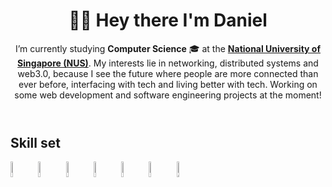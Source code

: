 <header>
  <h1>👋🏻 Hey there I'm Daniel</h1>
  <p>
    I’m currently studying <strong>Computer Science</strong> 🎓 at the <a href="https://nus.edu.sg/"><strong>National University of Singapore (NUS)</strong></a>. My interests lie in networking, distributed systems and web3.0, because I see the future where people are more connected than ever before, interfacing with tech and living better with tech. Working on some web development and software engineering projects at the moment!
  </p>
</header>

<section>
  <h2>Skill set</h2>
  <img src="https://cdn.jsdelivr.net/gh/devicons/devicon/icons/java/java-original-wordmark.svg" alt="java" height=8% width=8% />
  <img src="https://cdn.jsdelivr.net/gh/devicons/devicon/icons/python/python-original-wordmark.svg" alt="python" height=8% width=8% />
  <img src="https://cdn.jsdelivr.net/gh/devicons/devicon/icons/html5/html5-original-wordmark.svg" alt="html5" height=8% width=8% />
  <img src="https://cdn.jsdelivr.net/gh/devicons/devicon/icons/css3/css3-original-wordmark.svg" alt="css3" height=8% width=8% />
  <img src="https://cdn.jsdelivr.net/gh/devicons/devicon/icons/javascript/javascript-original.svg" alt="javascript" height=8% width=8% />
  <img src="https://cdn.jsdelivr.net/gh/devicons/devicon/icons/react/react-original-wordmark.svg" alt="react" height=8% width=8% />
  <img src="https://cdn.jsdelivr.net/gh/devicons/devicon/icons/git/git-original-wordmark.svg" alt="git" height=8% width=8% />
</section>
